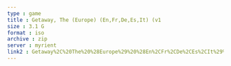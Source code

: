 ```yaml
---
type : game
title : Getaway, The (Europe) (En,Fr,De,Es,It) (v1
size : 3.1 G
format : iso
archive : zip
server : myrient
link2 : Getaway%2C%20The%20%28Europe%29%20%28En%2CFr%2CDe%2CEs%2CIt%29%20%28v1.03%29
---
```

